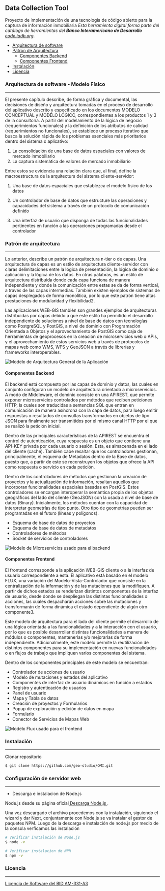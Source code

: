 ## Data Collection Tool

Proyecto de implementación de una tecnología de código abierto para la captura de información inmobiliaria
*Esta herramienta digital forma parte del catálogo de herramientas del **Banco Interamericano de Desarrollo** [code.iadb.org](code.iadb.org)*.

- [Arquitectura de software](#arquitectura-de-software---modelo-físico)
- [Patrón de Arquitectura](#patrón-de-arquitectura)
    - [Componentes Backend](#componentes-backend)
    - [Componentes Frontend](#componentes-frontend)
- [Instalación](#instalación)
- [Licencia](#licencia)

### Arquitectura de software - Modelo Físico
---

El presente capítulo describe, de forma gráfica y documental, las decisiones de diseño y arquitectura tomadas en el proceso de desarrollo del aplicativo descrito y especificado en los documentos MODELO CONCEPTUAL y MODELO LÓGICO, correspondientes a los productos 1 y 3 de la consultoría. A partir del modelamiento de la lógica de negocio (requerimientos funcionales) y la definición de los atributos de calidad (requerimientos no funcionales), se establece un proceso iterativo que busca la solución rápida de los problemas esenciales más prioritarios dentro del sistema o aplicativo:

1. La consolidación de una base de datos espaciales con valores de mercado inmobiliario 
2. La captura sistemática de valores de mercado inmobiliario

Entre estos se evidencia una relación clara que, al final, define la macroestructura de la arquitectura del sistema cliente-servidor: 
1. Una base de datos espaciales que establezca el modelo físico de los datos 

2. Un controlador de base de datos que estructure las operaciones y capacidades del sistema a través de un protocolo de comunicación definido 

3. Una interfaz de usuario que disponga de todas las funcionalidades pertinentes en función a las operaciones programadas desde el controlador 

### Patrón de arquitectura
---

Lo anterior, describe un patrón de arquitectura n-tier o de capas. Una arquitectura de capas es un estilo de arquitectura cliente-servidor con claras delimitaciones entre la lógica de presentación, la lógica de dominio o aplicación y la lógica de los datos. En otras palabras, es un estilo de arquitectura distribuida donde cada capa funciona de manera independiente y donde la comunicación entre estas se da de forma vertical, a través de las capas intermedias. También existen ejemplos de sistemas de capas desplegados de forma monolítica, por lo que este patrón tiene altas prestaciones de modularidad y flexibilidad2. 

Las aplicaciones WEB-GIS también son grandes ejemplos de arquitecturas distribuidas por capas debido a que este estilo ha permitido el desarrollo independiente de soluciones a nivel de base de datos con tecnologías como PostgreSQL y PostGIS, a nivel de dominio con Programación Orientada a Objetos y el aprovechamiento de PostGIS como caja de herramientas de geoprocesos en la creación de microservicios web o APIs, y el aprovechamiento de estos servicios web a través de protocolos de mapas web como WMS, WFS y GeoJSON a través de librerías y frameworks interoperables. 

![Modelo de Arquitectura General de la Aplicación](https://github.com/geo-studio/OMI/blob/master/frontend/src/assets/app.jpg)

#### Componentes Backend

El backend está compuesto por las capas de dominio y datos, las cuales en conjunto configuran un modelo de arquitectura orientado a microservicios. A modo de Middleware, el dominio consiste en una APIREST, que permite exponer microservicios controlados por métodos que reciben peticiones HTTP, la cuales son traducidas a sentencias SQL que entran en comunicación de manera asíncrona con la capa de datos, para luego emitir respuestas o resultados de consultas transformados en objetos de tipo JSON para finalmente ser transmitidos por el mismo canal HTTP por el que se realizó la petición inicial. 

Dentro de las principales características de la APIREST se encuentra el control de autenticación, cuya respuesta es un objeto que contiene una API-KEY privada por cada usuario o sesión. Esta, es almacenada en el lado del cliente (caché). También cabe resaltar que los controladores gestionan, principalmente, el esquema de Metadatos dentro de la Base de datos, puesto que, a partir de este se reconstruyen los objetos que ofrece la API como respuesta o servicio en cada petición. 

Dentro de los controladores de métodos que gestionan la creación de proyectos y la actualización de información, resaltan aquellos que incorporan funcionalidades espaciales basadas en PostGIS. Estos controladores se encargan interoperar la semántica propia de los objetos geográficos del lado del cliente (GeoJSON) con la usada a nivel de base de datos (Binary). Inicialmente, los métodos cuentan con la capacidad de interpretar geometrías de tipo punto. Otro tipo de geometrías pueden ser programadas en el futuro (líneas y polígonos). 

* Esquema de base de datos de proyectos
* Esquema de base de datos de metadatos
* Controladores de métodos 
* Socket de servicios de controladores 

![Modelo de Microservicios usado para el backend](https://github.com/geo-studio/OMI/blob/master/frontend/src/assets/backend.jpg)

#### Componentes Frontend

El frontend corresponde a la aplicación WEB-GIS cliente o a la interfaz de usuario correspondiente a esta. El aplicativo está basado en el modelo FLUX, una variación del Modelo-Vista-Controlador que consiste en la centralización de la información y de las mutaciones que la modifiquen. A partir de dichos estados se renderizan distintos componentes de la interfaz de usuario, desde donde se despliegan las distintas funcionalidades o acciones, las cuales despacharán acciones sobre las mutaciones y transformarán de forma dinámica el estado dependiente de algún otro componente3. 

Este modelo de arquitectura para el lado del cliente permite el desarrollo de una lógica orientada a las funcionalidades y a la interacción con el usuario, por lo que es posible desarrollar distintas funcionalidades a manera de módulos o componentes, mantenerlas y/o mejorarlas de forma independiente. Adicionalmente, este modelo permite la reutilización de distintos componentes para su implementación en nuevas funcionalidades o en flujos de trabajo que impliquen varios componentes del sistema. 

Dentro de los componentes principales de este modelo se encuentran: 

* Controlador de acciones de usuario
* Modelo de mutaciones y estados del aplicativo
* Componentes de interfaz de usuario dinámicos en función a estados
* Registro y autenticación de usuarios
* Panel de usuario
* Mapa y Tabla de datos
* Creación de proyectos y Formularios
* Popup de exploración y edición de datos en mapa
* Formulario
* Conector de Servicios de Mapas Web 

![Modelo Flux usado para el frontend](https://github.com/geo-studio/OMI/blob/master/frontend/src/assets/frontend.jpg)


### Instalación
---

Clonar repositorio

```bash
$ git clone https://github.com/geo-studio/OMI.git
```

### Configuración de servidor web
---

* Descarga e instalacion de Node.js


<p> Node.js desde su página oficial<a href="https://nodejs.org/es/"> Descarga Node.js </a>.</p>

Una vez descargado el archivo procedemos con la instalación, siguiendo el wizard y dar Next, conjuntamente con Node.js se va instalar el gestor de paquetes NPM.
Luego de la descarga e instalación de node.js por medio de la consola verficamos las instalación
 
 ```bash
 # Verificar instalación de Node.js
 $ node -v

# Verificar instalacion de NPM
$ npm -v
 ```

### Licencia
---

<a href="https://github.com/geo-studio/Data-Collection-Tool/blob/master/LICENSE.md"> Licencia de Software del BID AM-331-A3 </a>


